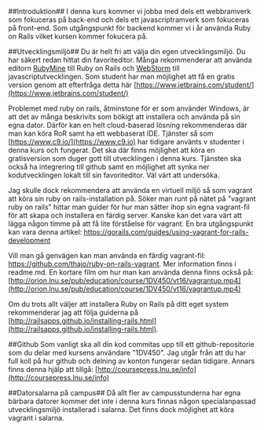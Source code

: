 ##Introduktion##
I denna kurs kommer vi jobba med dels ett webbramverk som fokuceras på back-end och dels ett javascriptramverk som fokuceras på front-end. 
Som utgångspunkt för backend kommer vi i år använda Ruby on Rails vilket kursen kommer fokucera på. 


##Utvecklingsmiljö##
Du är helt fri att välja din egen utvecklingsmiljö. Du har säkert redan hittat din favoriteditor. Många rekommenderar att använda editorn [RubyMine](https://www.jetbrains.com/ruby/) till Ruby on Rails och [WebStorm](https://www.jetbrains.com/webstorm/) till javascriptutvecklingen. Som student har man möjlighet att få en gratis version genom att efterfråga detta här [https://www.jetbrains.com/student/](https://www.jetbrains.com/student/)

Problemet med ruby on rails, åtminstone för er som använder Windows, är att det av många beskrivits som bökigt att installera och använda på sin egna dator. Därför kan en helt cloud-baserad lösning rekommenderas där man kan köra RoR samt ha ett webbaserat IDE. Tjänster så som [https://www.c9.io/](https://www.c9.io) har tidigare använts v studenter i denna kurs och fungerat. Det ska där finns möjlighet att köra en gratisversion som duger gott till utvecklingen i denna kurs. Tjänsten ska också ha integrering till github samt en möjlighet att synka ner kodutvecklingen lokalt till sin favoriteditor. Väl värt att undersöka.

Jag skulle dock rekommendera att använda en virtuell miljö så som vagrant att köra sin ruby on rails-installation på. Söker man runt på nätet på "vagrant ruby on rails" hittar man guider för hur man sätter ihop sin egna vagrant-fil för att skapa och installera en färdig server. Kanske kan det vara värt att lägga någon timme på att få lite förståelse för vagrant. En bra utgångspunkt kan vara denna artikel: https://gorails.com/guides/using-vagrant-for-rails-development

Vill man gå genvägen kan man använda en färdig vagrant-fil: https://github.com/thajo/ruby-on-rails-vagrant. Mer information finns i readme.md. En kortare film om hur man kan använda denna finns också på: [http://orion.lnu.se/pub/education/course/1DV450/vt16/vagrantup.mp4](http://orion.lnu.se/pub/education/course/1DV450/vt16/vagrantup.mp4)


Om du trots allt väljer att installera Ruby on Rails på ditt eget system rekommenderar jag att följa guiderna på [http://railsapps.github.io/installing-rails.html](http://railsapps.github.io/installing-rails.html).


##Github
Som vanligt ska all din kod commitas upp till ett github-repositorie som du delar med kursens användare "1DV450". Jag utgår från att du har full koll på hur github och delning av konton fungerar sedan tidigare. Annars finns denna hjälp att tillgå: [http://coursepress.lnu.se/info](http://coursepress.lnu.se/info)


##Datorsalarna på campus##
Då allt fler av campusstunderna har egna bärbara datorer kommer det inte i denna kurs finnas någon specialanpassad utvecklingsmiljö installerad i salarna. Det finns dock möjlighet att köra vagrant i salarna. 
